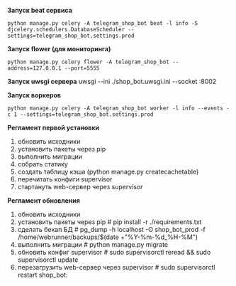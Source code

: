 **Запуск beat сервиса**

	python manage.py celery -A telegram_shop_bot beat -l info -S djcelery.schedulers.DatabaseScheduler --settings=telegram_shop_bot.settings.prod
	
**Запуск flower (для мониторинга)**

	python manage.py celery flower -A telegram_shop_bot --address=127.0.0.1 --port=5555
	
**Запуск uwsgi сервера**
    uwsgi --ini ./shop_bot.uwsgi.ini  --socket :8002
	
	
**Запуск воркеров**

	python manage.py celery -A telegram_shop_bot worker -l info --events -c 1 --settings=telegram_shop_bot.settings.prod
	
	
**Регламент первой установки**
1) обновить исходники
2) установить пакеты через pip
3) выполнить миграции
4) собрать статику
5) создать таблицу кэша (python manage.py createcachetable)
6) перечитать конфиги supervisor
7) стартануть web-сервер через supervisor


**Регламент обновления**
1) обновить исходники
2) установить пакеты через pip   # pip install -r ./requirements.txt
3) сделать бекап БД              # pg_dump -h localhost -O shop_bot_prod -f /home/webrunner/backups/$(date +"%Y-%m-%d_%H-%M")
4) выполнить миграции            # python manage.py migrate
5) обновить конфиг supervisor                          # sudo supervisorctl reread && sudo supervisorctl update
6) перезагрузить web-сервер через supervisor           # sudo supervisorctl restart shop_bot:

